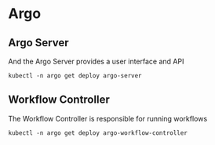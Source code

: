 # Argo

## Argo Server
And the Argo Server provides a user interface and API
```
kubectl -n argo get deploy argo-server
```

## Workflow Controller
The Workflow Controller is responsible for running workflows
```
kubectl -n argo get deploy argo-workflow-controller
```
